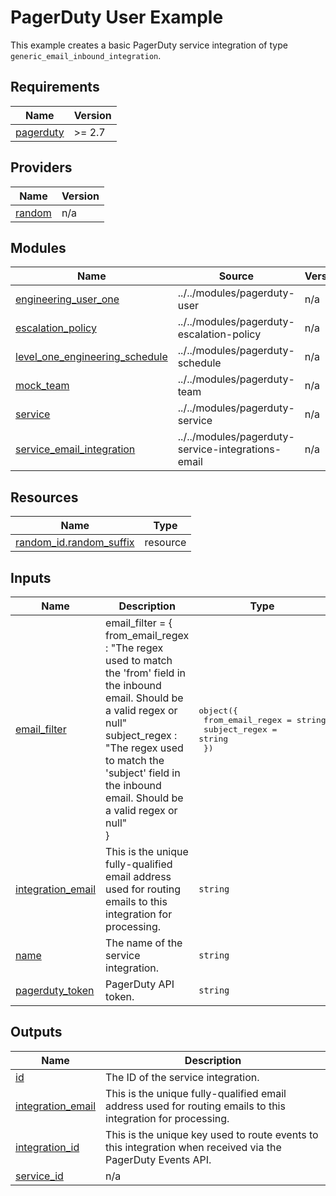 # PagerDuty User Example

This example creates a basic PagerDuty service integration of type `generic_email_inbound_integration`.

<!-- BEGIN_TF_DOCS -->
## Requirements

| Name | Version |
|------|---------|
| <a name="requirement_pagerduty"></a> [pagerduty](#requirement\_pagerduty) | >= 2.7 |

## Providers

| Name | Version |
|------|---------|
| <a name="provider_random"></a> [random](#provider\_random) | n/a |

## Modules

| Name | Source | Version |
|------|--------|---------|
| <a name="module_engineering_user_one"></a> [engineering\_user\_one](#module\_engineering\_user\_one) | ../../modules/pagerduty-user | n/a |
| <a name="module_escalation_policy"></a> [escalation\_policy](#module\_escalation\_policy) | ../../modules/pagerduty-escalation-policy | n/a |
| <a name="module_level_one_engineering_schedule"></a> [level\_one\_engineering\_schedule](#module\_level\_one\_engineering\_schedule) | ../../modules/pagerduty-schedule | n/a |
| <a name="module_mock_team"></a> [mock\_team](#module\_mock\_team) | ../../modules/pagerduty-team | n/a |
| <a name="module_service"></a> [service](#module\_service) | ../../modules/pagerduty-service | n/a |
| <a name="module_service_email_integration"></a> [service\_email\_integration](#module\_service\_email\_integration) | ../../modules/pagerduty-service-integrations-email | n/a |

## Resources

| Name | Type |
|------|------|
| [random_id.random_suffix](https://registry.terraform.io/providers/hashicorp/random/latest/docs/resources/id) | resource |

## Inputs

| Name | Description | Type | Default | Required |
|------|-------------|------|---------|:--------:|
| <a name="input_email_filter"></a> [email\_filter](#input\_email\_filter) | email\_filter = {<br>  from\_email\_regex : "The regex used to match the 'from' field in the inbound email. Should be a valid regex or null"<br>  subject\_regex : "The regex used to match the 'subject' field in the inbound email. Should be a valid regex or null"<br>} | <pre>object({<br>    from_email_regex = string<br>    subject_regex    = string<br>  })</pre> | <pre>{<br>  "from_email_regex": null,<br>  "subject_regex": null<br>}</pre> | no |
| <a name="input_integration_email"></a> [integration\_email](#input\_integration\_email) | This is the unique fully-qualified email address used for routing emails to this integration for processing. | `string` | n/a | yes |
| <a name="input_name"></a> [name](#input\_name) | The name of the service integration. | `string` | n/a | yes |
| <a name="input_pagerduty_token"></a> [pagerduty\_token](#input\_pagerduty\_token) | PagerDuty API token. | `string` | n/a | yes |

## Outputs

| Name | Description |
|------|-------------|
| <a name="output_id"></a> [id](#output\_id) | The ID of the service integration. |
| <a name="output_integration_email"></a> [integration\_email](#output\_integration\_email) | This is the unique fully-qualified email address used for routing emails to this integration for processing. |
| <a name="output_integration_id"></a> [integration\_id](#output\_integration\_id) | This is the unique key used to route events to this integration when received via the PagerDuty Events API. |
| <a name="output_service_id"></a> [service\_id](#output\_service\_id) | n/a |
<!-- END_TF_DOCS -->
